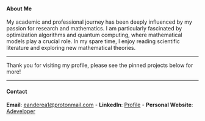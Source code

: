 #### About Me

<div style="font-family: "ＭＳ Ｐゴシック";">My academic and professional journey has been deeply influenced by my passion for research and mathematics. I am particularly fascinated by optimization algorithms and quantum computing, where mathematical models play a crucial role. In my spare time, I enjoy reading scientific literature and exploring new mathematical theories.</div>

---
<div style="font-family: "ＭＳ Ｐゴシック";">
Thank you for visiting my profile, please see the pinned projects below for more!</div>


---

#### Contact
**Email**: eanderea1@protonmail.com - **LinkedIn**: [Profile](https://www.linkedin.com/in/anderson-rodrigo-pozzi-a06246186/)       -      **Personal Website**: [Adeveloper](https://adeveloper.com.br)




